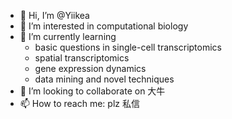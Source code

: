 - 👋 Hi, I’m @Yiikea
- 👀 I’m interested in computational biology
- 🌱 I’m currently learning
  - basic questions in single-cell transcriptomics
  - spatial transcriptomics
  - gene expression dynamics
  - data mining and novel techniques
- 💞️ I’m looking to collaborate on 大牛
- 📫 How to reach me: plz 私信

<!---
Yiikea/Yiikea is a ✨ special ✨ repository because its `README.md` (this file) appears on your GitHub profile.
You can click the Preview link to take a look at your changes.
--->
